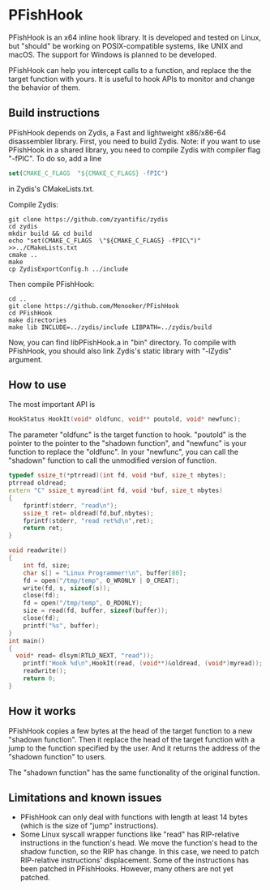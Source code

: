 # PFishHook
PFishHook is an x64 inline hook library. It is developed and tested on Linux, but "should" be working on POSIX-compatible systems, like UNIX and macOS. The support for Windows is planned to be developed.

PFishHook can help you intercept calls to a function, and replace the the target function with yours. It is useful to hook APIs to monitor and change the behavior of them.

## Build instructions
PFishHook depends on Zydis, a Fast and lightweight x86/x86-64 disassembler library. First, you need to build Zydis.
Note: if you want to use PFishHook in a shared library, you need to compile Zydis with compiler flag "-fPIC". To do so, add a line 
```cmake
set(CMAKE_C_FLAGS  "${CMAKE_C_FLAGS} -fPIC")
```
in Zydis's CMakeLists.txt.

Compile Zydis:
```shell
git clone https://github.com/zyantific/zydis
cd zydis
mkdir build && cd build
echo "set(CMAKE_C_FLAGS  \"${CMAKE_C_FLAGS} -fPIC\")" >>../CMakeLists.txt
cmake ..
make
cp ZydisExportConfig.h ../include
```

Then compile PFishHook:
```shell
cd ..
git clone https://github.com/Menooker/PFishHook
cd PFishHook
make directories
make lib INCLUDE=../zydis/include LIBPATH=../zydis/build
```
Now, you can find libPFishHook.a in "bin" directory. To compile with PFishHook, you should also link Zydis's static library with "-lZydis" argument.

## How to use

The most important API is
```C++
HookStatus HookIt(void* oldfunc, void** poutold, void* newfunc);

```
The parameter "oldfunc" is the target function to hook. "poutold" is the pointer to the pointer to the "shadown function", and "newfunc" is your function to replace the "oldfunc".
In your "newfunc", you can call the "shadown" function to call the unmodified version of function.


```C++
typedef ssize_t(*ptrread)(int fd, void *buf, size_t nbytes);
ptrread oldread;
extern "C" ssize_t myread(int fd, void *buf, size_t nbytes)
{
	fprintf(stderr, "read\n");
	ssize_t ret= oldread(fd,buf,nbytes);
	fprintf(stderr, "read ret%d\n",ret);
	return ret;
}

void readwrite()
{
	int fd, size;
	char s[] = "Linux Programmer!\n", buffer[80];
	fd = open("/tmp/temp", O_WRONLY | O_CREAT);
	write(fd, s, sizeof(s));
	close(fd);
	fd = open("/tmp/temp", O_RDONLY);
	size = read(fd, buffer, sizeof(buffer));
	close(fd);
	printf("%s", buffer);
}
int main()
{
  void* read= dlsym(RTLD_NEXT, "read"));
	printf("Hook %d\n",HookIt(read, (void**)&oldread, (void*)myread));
	readwrite();
	return 0;
}
```

## How it works
PFishHook copies a few bytes at the head of the target function to a new "shadown function". Then it replace the head of the target function with a jump to the function specified by the user. And it returns the address of the "shadown function" to users.

The "shadown function" has the same functionality of the original function.

## Limitations and known issues
 * PFishHook can only deal with functions with length at least 14 bytes (which is the size of "jump" instructions).
 * Some Linux syscall wrapper functions like "read" has RIP-relative instructions in the function's head. We move the function's head to the shadow function, so the RIP has change. In this case, we need to patch RIP-relative instructions' displacement. Some of the instructions has been patched in PFishHooks. However, many others are not yet patched.
